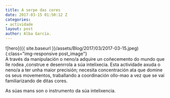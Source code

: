 ```yaml
---
title: A serpe das cores
date: 2017-03-15 01:50:12 Z
categories:
- actividade
layout: post
author: Alba García.
---
```


![hero]({{ site.baseurl }}/assets/Blog/2017/03/2017-03-15.jpeg){:class="img-responsive post_image"}
<br>
A través da manipulación o neno/a adquire un coñecemento do mundo que lle rodea ,construe e desenrrola a súa intelixecia.
Esta actividade axuda o neno/a a ter unha maior precisión; necesita concentración ata que domine os seus movementos, traballando a coordinación ollo-mao a vez que se vai familiarizando de ditas cores.

As súas mans son o instrumento da súa intelixencia.






